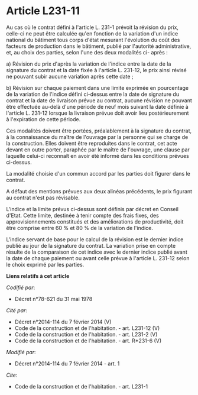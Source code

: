 # Article L231-11

Au cas où le contrat défini à l'article L. 231-1 prévoit la révision du prix, celle-ci ne peut être calculée qu'en fonction
de la variation d'un indice national du bâtiment tous corps d'état mesurant l'évolution du coût des facteurs de production
dans le bâtiment, publié par          l'autorité administrative, et, au choix des parties, selon l'une des deux modalités ci-
après : 

a) Révision du prix d'après la variation de l'indice entre la date de la signature du contrat et la date fixée à l'article L.
231-12, le prix ainsi révisé ne pouvant subir aucune variation après cette date ; 

b) Révision sur chaque paiement dans une limite exprimée en pourcentage de la variation de l'indice défini ci-dessus entre la
date de signature du contrat et la date de livraison prévue au contrat, aucune révision ne pouvant être effectuée au-delà
d'une période de neuf mois suivant la date définie à l'article L. 231-12 lorsque la livraison prévue doit avoir lieu
postérieurement à l'expiration de cette période. 

Ces modalités doivent être portées, préalablement à la signature du contrat, à la connaissance du maître de l'ouvrage par la
personne qui se charge de la construction. Elles doivent être reproduites dans le contrat, cet acte devant en outre porter,
paraphée par le maître de l'ouvrage, une clause par laquelle celui-ci reconnaît en avoir été informé dans les conditions
prévues ci-dessus. 

La modalité choisie d'un commun accord par les parties doit figurer dans le contrat. 

A défaut des mentions prévues aux deux alinéas précédents, le prix figurant au contrat n'est pas révisable. 

L'indice et la limite prévus ci-dessus sont définis par décret en Conseil d'Etat. Cette limite, destinée à tenir compte des
frais fixes, des approvisionnements constitués et des améliorations de productivité, doit être comprise entre 60 % et 80 % de
la variation de l'indice. 

L'indice servant de base pour le calcul de la révision est le dernier indice publié au jour de la signature du contrat. La
variation prise en compte résulte de la comparaison de cet indice avec le dernier indice publié avant la date de chaque
paiement ou avant celle prévue à l'article L. 231-12 selon le choix exprimé par les parties.

**Liens relatifs à cet article**

_Codifié par_:

  - Décret n°78-621 du 31 mai 1978

_Cité par_:

  - Décret n°2014-114 du 7 février 2014 (V)
  - Code de la construction et de l'habitation. - art. L231-12 (V)
  - Code de la construction et de l'habitation. - art. L231-2 (V)
  - Code de la construction et de l'habitation. - art. R*231-6 (V)

_Modifié par_:

  - Décret n°2014-114 du 7 février 2014 - art. 1

_Cite_:

  - Code de la construction et de l'habitation. - art. L231-1
